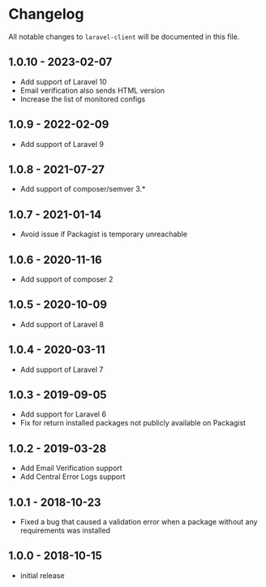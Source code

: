 # Changelog

All notable changes to `laravel-client` will be documented in this file.

## 1.0.10 - 2023-02-07
- Add support of Laravel 10
- Email verification also sends HTML version
- Increase the list of monitored configs

## 1.0.9 - 2022-02-09
-  Add support of Laravel 9

## 1.0.8 - 2021-07-27
- Add support of composer/semver 3.*

## 1.0.7 - 2021-01-14
- Avoid issue if Packagist is temporary unreachable

## 1.0.6 - 2020-11-16

- Add support of composer 2

## 1.0.5 - 2020-10-09

- Add support of Laravel 8

## 1.0.4 - 2020-03-11

- Add support of Laravel 7

## 1.0.3 - 2019-09-05

- Add support for Laravel 6
- Fix for return installed packages not publicly available on Packagist

## 1.0.2 - 2019-03-28

- Add Email Verification support
- Add Central Error Logs support

## 1.0.1 - 2018-10-23

- Fixed a bug that caused a validation error when a package without any requirements was installed

## 1.0.0 - 2018-10-15

- initial release
